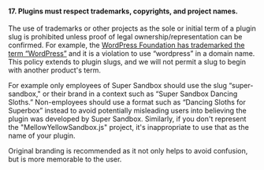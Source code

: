 <h4>17. Plugins must respect trademarks, copyrights, and project names.</h4>

The use of trademarks or other projects as the sole or initial term of a plugin slug is prohibited unless proof of legal ownership/representation can be confirmed. For example, the <a href="http://wordpressfoundation.org/trademark-policy/">WordPress Foundation has trademarked the term “WordPress”</a> and it is a violation to use “wordpress” in a domain name. This policy extends to plugin slugs, and we will not permit a slug to begin with another product's term.

For example only employees of Super Sandbox should use the slug “super-sandbox," or their brand in a context such as “Super Sandbox Dancing Sloths.” Non-employees should use a format such as “Dancing Sloths for Superbox” instead to avoid potentially misleading users into believing the plugin was developed by Super Sandbox. Similarly, if you don't represent the "MellowYellowSandbox.js" project, it's inappropriate to use that as the name of your plugin.

Original branding is recommended as it not only helps to avoid confusion, but is more memorable to the user.